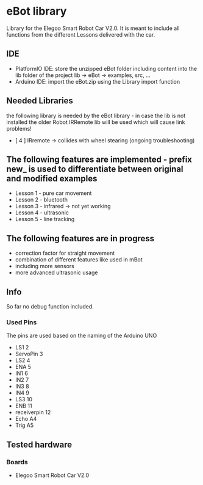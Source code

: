 # eBot library
Library for the Elegoo Smart Robot Car V2.0. It is meant to include all functions from the different Lessons delivered with the car.

## IDE
* PlatformIO IDE: store the unzipped eBot folder including content into the lib folder of the project lib -> eBot -> examples, src, ...
* Arduino IDE: import the eBot.zip using the Library import function

## Needed Libraries
the following library is needed by the eBot library - in case the lib is not installed the older Robot IRRemote lib will be used which will cause link problems!
* [  4  ] IRremote -> collides with wheel stearing (ongoing troubleshooting)

## The following features are implemented - prefix new_ is used to differentiate between original and modified examples
* Lesson 1 - pure car movement
* Lesson 2 - bluetooth
* Lesson 3 - infrared -> not yet working
* Lesson 4 - ultrasonic
* Lesson 5 - line tracking

## The following features are in progress
* correction factor for straight movement
* combination of different features like used in mBot
* including more sensors
* more advanced ultrasonic usage

## Info
So far no debug function included.

### Used Pins
The pins are used based on the naming of the Arduino UNO
* LS1 2
*	ServoPin	3
* LS2 4
* ENA	5
* IN1	6
* IN2	7
* IN3	8
* IN4	9
* LS3 10
* ENB	11
* receiverpin	12
* Echo	A4
* Trig	A5

## Tested hardware
### Boards
* Elegoo Smart Robot Car V2.0
